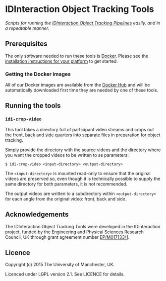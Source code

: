 # IDInteraction Object Tracking Tools

*Scripts for running the [IDInteraction Object Tracking Pipelines][pipelines] easily, and in a repeatable manner.*

## Prerequisites

The only software needed to run these tools is [Docker][docker]. Please see the [installation instructions for your platform][dockerdocs] to get started.

### Getting the Docker images

All of our Docker images are available from the [Docker Hub][dockerhub] and will be automatically downloaded first time they are needed by one of these tools.

## Running the tools

### `idi-crop-video`

This tool takes a directory full of participant video streams and crops out the front, back and side quarters into separate files in preparation for object tracking.

Simply provide the directory with the source videos and the directory where you want the cropped videos to be written to as parameters:

```shell
$ idi-crop-video <input-directory> <output-directory>
```

The `<input-directory>` is mounted read-only to ensure that the original videos are preserved so, even though it is technically possible to supply the same directory for both parameters, it is not recommended.

The output videos are written to a subdirectory within `<output-directory>` for each angle from the original video: front, back and side.

## Acknowledgements

The IDInteraction Object Tracking Tools were developed in the IDInteraction project, funded by the Engineering and Physical Sciences Research Council, UK through grant agreement number [EP/M017133/1][gow].

## Licence

Copyright (c) 2015 The University of Manchester, UK.

Licenced under LGPL version 2.1. See LICENCE for details.

[pipelines]: https://github.com/IDInteraction/processing-pipelines
[docker]: https://www.docker.com/
[dockerdocs]: https://docs.docker.com/
[dockerhub]: https://hub.docker.com/u/idinteraction/
[gow]: http://gow.epsrc.ac.uk/NGBOViewGrant.aspx?GrantRef=EP/M017133/1
